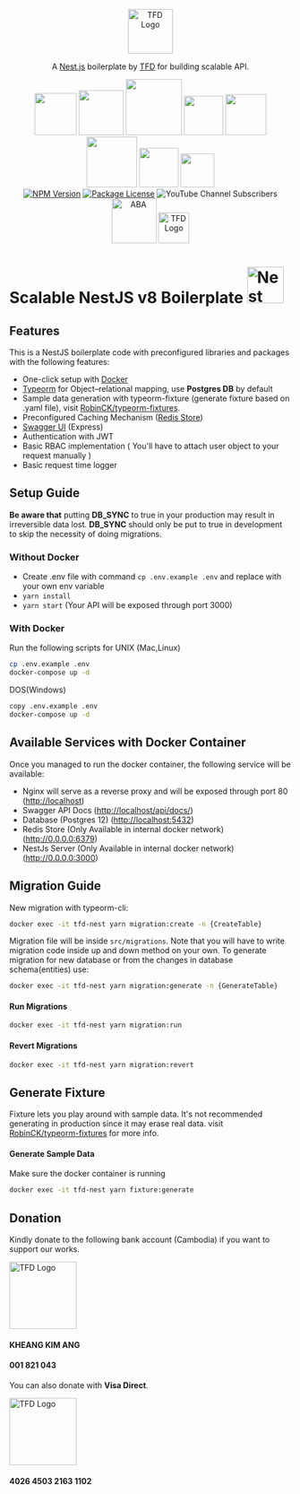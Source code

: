 <p align="center">
  <a href="https://www.youtube.com/c/TeachingForDevelopment" target="_blank" rel="noopener noreferrer"><img src="https://i.imgur.com/SZqGIpL.png" width="80" alt="TFD Logo" /></a>
</p>

<p align="center">A <a href="https://nestjs.com/" target="_blank" rel="noopener noreferrer">Nest.js</a> boilerplate by <a href="https://www.youtube.com/c/TeachingForDevelopment" target="_blank" rel="noopener noreferrer">TFD</a> for building scalable API.</p>
<p align="center">
<img src="https://img.shields.io/badge/docker-%230db7ed.svg?style=for-the-badge&logo=docker&logoColor=white" width="75">
<img src="https://img.shields.io/badge/node.js-%2343853D.svg?style=for-the-badge&logo=node.js&logoColor=white" width="80">
<img src="https://img.shields.io/badge/typescript-%23007ACC.svg?style=for-the-badge&logo=typescript&logoColor=white" width="100">
<img src="https://img.shields.io/badge/nginx-%23009639.svg?style=for-the-badge&logo=nginx&logoColor=white" width="70">
<img src="https://img.shields.io/badge/nestjs-%23E0234E.svg?style=for-the-badge&logo=nestjs&logoColor=white" width="73">
<img src="https://img.shields.io/badge/postgres-%23316192.svg?style=for-the-badge&logo=postgresql&logoColor=white" width="90">
<img src="https://img.shields.io/badge/redis-%23DD0031.svg?style=for-the-badge&logo=redis&logoColor=white" width="70">
<img src="https://img.shields.io/badge/-jest-%23C21325?style=for-the-badge&logo=jest&logoColor=white" width="60">
<br/>
<a href="https://www.npmjs.com/~nestjscore" target="_blank"><img src="https://badge.fury.io/js/%40nestjs%2Fcore.svg" alt="NPM Version" /></a>
<a href="https://www.gnu.org/licenses/gpl-3.0" target="_blank"><img src="https://img.shields.io/badge/License-GPLv3-blue.svg" alt="Package License" /></a>
<img alt="YouTube Channel Subscribers" src="https://img.shields.io/youtube/channel/subscribers/UCJHZ__wUxS9lgTZHMxpMJcQ?style=social">
<br/>
<img src="https://cdn.shortpixel.ai/client/q_glossy,ret_img,w_560/https://adscom.biz/wp-content/uploads/2017/02/ABA-logo-no-padding.png" width="80" alt="ABA" />
<img src="https://upload.wikimedia.org/wikipedia/commons/thumb/0/04/Visa.svg/1200px-Visa.svg.png" width="55" alt="TFD Logo" />
</p>

<h1>Scalable NestJS v8 Boilerplate
  <a
    href="http://nestjs.com/"
    target="blank"
  >
    <img
      src="https://nestjs.com/img/logo_text.svg"
      width="65"
      alt="Nest Logo"
    />
  </a>
</h1>

## Features

This is a NestJS boilerplate code with preconfigured libraries and packages with the following features:

- One-click setup with [Docker](https://www.docker.com/)
- [Typeorm](https://typeorm.io/) for Object–relational mapping, use **Postgres DB** by default
- Sample data generation with typeorm-fixture (generate fixture based on .yaml file), visit [RobinCK/typeorm-fixtures](https://github.com/RobinCK/typeorm-fixtures).
- Preconfigured Caching Mechanism ([Redis Store](https://redis.io/))
- [Swagger UI](https://swagger.io/) (Express)
- Authentication with JWT
- Basic RBAC implementation ( You'll have to attach user object to your request manually )
- Basic request time logger

## Setup Guide

**Be aware that** putting **DB_SYNC** to true in your production may result in irreversible data lost.
**DB_SYNC**  should only be put to true in development to skip the necessity of doing migrations.

### Without Docker

- Create .env file with command `cp .env.example .env` and replace with your own env variable
- `yarn install`
- `yarn start` (Your API will be exposed through port 3000)

### With Docker

Run the following scripts for UNIX (Mac,Linux)

```bash
cp .env.example .env
docker-compose up -d
```

DOS(Windows)

```bash
copy .env.example .env
docker-compose up -d
```

## Available Services with Docker Container

Once you managed to run the docker container, the following service will be available:

- Nginx will serve as a reverse proxy and will be exposed through port 80 (<http://localhost>)
- Swagger API Docs (<http://localhost/api/docs/>)
- Database (Postgres 12) (<http://localhost:5432>)
- Redis Store (Only Available in internal docker network) (<http://0.0.0.0:6379>)
- NestJs Server (Only Available in internal docker network) (<http://0.0.0.0:3000>)

## Migration Guide

New migration with typeorm-cli:

```bash
docker exec -it tfd-nest yarn migration:create -n {CreateTable}
```

Migration file will be inside `src/migrations`.
Note that you will have to write migration code inside up and down method on your own.
To generate migration for new database or from the changes in database schema(entities) use:

```bash
docker exec -it tfd-nest yarn migration:generate -n {GenerateTable}
```

#### Run Migrations

```bash
docker exec -it tfd-nest yarn migration:run
```

#### Revert Migrations

```bash
docker exec -it tfd-nest yarn migration:revert
```

## Generate Fixture

Fixture lets you play around with sample data. It's not
recommended generating in production since it may erase real data.
visit [RobinCK/typeorm-fixtures](https://github.com/RobinCK/typeorm-fixtures) for more info.

#### Generate Sample Data

Make sure the docker container is running

```bash
docker exec -it tfd-nest yarn fixture:generate
```

## Donation

Kindly donate to the following bank account (Cambodia) if you want to support our works.

<img src="https://cdn.shortpixel.ai/client/q_glossy,ret_img,w_560/https://adscom.biz/wp-content/uploads/2017/02/ABA-logo-no-padding.png" width="120" alt="TFD Logo" />

#### KHEANG KIM ANG

#### 001 821 043

You can also donate with **Visa Direct**.

<img src="https://upload.wikimedia.org/wikipedia/commons/thumb/0/04/Visa.svg/1200px-Visa.svg.png" width="120" alt="TFD Logo" />

#### 4026 4503 2163 1102
